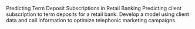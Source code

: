  Predicting Term Deposit Subscriptions in Retail Banking
Predicting client subscription to term deposits for a retail bank. Develop a model using client data and call information to optimize telephonic marketing campaigns. 
